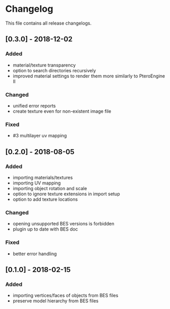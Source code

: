 # Changelog
This file contains all release changelogs.

## [0.3.0] - 2018-12-02
### Added
- material/texture transparency
- option to search directories recursively
- improved material settings to render them more similarly to PteroEngine II

### Changed
- unified error reports
- create texture even for non-existent image file

### Fixed
- #3 multilayer uv mapping

## [0.2.0] - 2018-08-05
### Added
- importing materials/textures
- importing UV mapping
- importing object rotation and scale
- option to ignore texture extensions in import setup
- option to add texture locations

### Changed
- opening unsupported BES versions is forbidden
- plugin up to date with BES doc

### Fixed
- better error handling

## [0.1.0] - 2018-02-15
### Added
- importing vertices/faces of objects from BES files
- preserve model hierarchy from BES files


